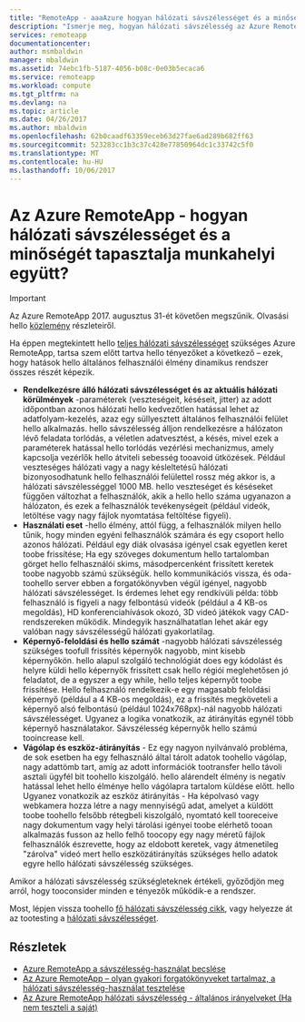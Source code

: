 ```yaml
---
title: "RemoteApp - aaaAzure hogyan hálózati sávszélességet és a minőségét tapasztalja munkahelyi együtt? | Microsoft Docs"
description: "Ismerje meg, hogyan hálózati sávszélesség az Azure Remoteappban hatással lehet a felhasználó minőséget."
services: remoteapp
documentationcenter: 
author: msmbaldwin
manager: mbaldwin
ms.assetid: 74ebc1fb-5187-4056-b08c-0e03b5ecaca6
ms.service: remoteapp
ms.workload: compute
ms.tgt_pltfrm: na
ms.devlang: na
ms.topic: article
ms.date: 04/26/2017
ms.author: mbaldwin
ms.openlocfilehash: 62b0caadf63359eceb63d27fae6ad289b682ff63
ms.sourcegitcommit: 523283cc1b3c37c428e77850964dc1c33742c5f0
ms.translationtype: MT
ms.contentlocale: hu-HU
ms.lasthandoff: 10/06/2017
---
```

# <a name="azure-remoteapp---how-do-network-bandwidth-and-quality-of-experience-work-together"></a>Az Azure RemoteApp - hogyan hálózati sávszélességet és a minőségét tapasztalja munkahelyi együtt?
> [!IMPORTANT]
> Az Azure RemoteApp 2017. augusztus 31-ét követően megszűnik. Olvasási hello [közlemény](https://go.microsoft.com/fwlink/?linkid=821148) részleteiről.
> 
> 

Ha éppen megtekintett hello [teljes hálózati sávszélességet](remoteapp-bandwidth.md) szükséges Azure RemoteApp, tartsa szem előtt tartva hello tényezőket a következő – ezek, hogy hatások hello általános felhasználói élmény dinamikus rendszer összes részét képezik. 

* **Rendelkezésre álló hálózati sávszélességet és az aktuális hálózati körülmények** -paraméterek (veszteségeit, késéseit, jitter) az adott időpontban azonos hálózati hello kedvezőtlen hatással lehet az adatfolyam-kezelés, azaz egy süllyesztett általános felhasználói felület hello alkalmazás. hello sávszélesség álljon rendelkezésre a hálózaton lévő feladata torlódás, a véletlen adatvesztést, a késés, mivel ezek a paraméterek hatással hello torlódás vezérlési mechanizmus, amely kapcsolja vezérlők hello átviteli sebesség tooavoid ütközések.  Például veszteséges hálózati vagy a nagy késleltetésű hálózati bizonyosodhatunk hello felhasználói felülettel rossz még akkor is, a hálózati sávszélességgel 1000 MB. hello veszteséget és késéseket függően változhat a felhasználók, akik a hello hello száma ugyanazon a hálózaton, és ezek a felhasználók tevékenységeit (például videók, letöltése vagy nagy fájlok nyomtatása feltöltése figyeli).
* **Használati eset** -hello élmény, attól függ, a felhasználók milyen hello tűnik, hogy minden egyéni felhasználók számára és egy csoport hello azonos hálózati. Például egy diák olvasása igényel csak egyetlen keret toobe frissítése; Ha egy szöveges dokumentum hello tartalomban görget hello felhasználói skims, másodpercenként frissített keretek toobe nagyobb számú szükségük. hello kommunikációs vissza, és oda-toohello server ebben a forgatókönyvben végül igényel, nagyobb hálózati sávszélességet. Is érdemes lehet egy rendkívüli példa: több felhasználó is figyeli a nagy felbontású videók (például a 4 KB-os megoldás), HD konferenciahívások okozó, 3D videó játékok vagy CAD-rendszereken működik. Mindegyik használhatatlan lehet akár egy valóban nagy sávszélességű hálózati gyakorlatilag.
* **Képernyő-feloldási és hello számát** -nagyobb hálózati sávszélesség szükséges toofull frissítés képernyők nagyobb, mint kisebb képernyőkön. hello alapul szolgáló technológiát does egy kódolást és helyre küldi hello képernyők frissített csak hello régiói meglehetősen jó feladatot, de a egyszer a egy while, hello teljes képernyőt toobe frissítése. Hello felhasználó rendelkezik-e egy magasabb feloldási képernyő (például a 4 KB-os megoldás), ez a frissítés megköveteli a képernyő alsó felbontású (például 1024x768px)-nál nagyobb hálózati sávszélességet. Ugyanez a logika vonatkozik, az átirányítás egynél több képernyő használatakor. Sávszélesség képernyők hello számú tooincrease kell.
* **Vágólap és eszköz-átirányítás** - Ez egy nagyon nyilvánvaló probléma, de sok esetben ha egy felhasználó által tárolt adatok toohello vágólap, nagy adattömb tart, amíg az adott információk tootransfer hello távoli asztali ügyfél bit toohello kiszolgáló. hello alárendelt élmény is negatív hatással lehet hello élménye hello vágólapra tartalom küldése előtt. hello Ugyanez vonatkozik az eszköz átirányítás - Ha képolvasó vagy webkamera hozza létre a nagy mennyiségű adat, amelyet a küldött toobe toohello felsőbb rétegbeli kiszolgáló, nyomtató kell tooreceive nagy dokumentum vagy helyi tárolási igényei toobe elérhető tooan alkalmazás fusson az hello felhő toocopy egy nagy méretű fájlok felhasználók észrevette, hogy az eldobott keretek, vagy átmenetileg "zárolva" videó mert hello eszközátirányítás szükséges hello adatok egyre hello hálózati sávszélesség szükséges. 

Amikor a hálózati sávszélesség szükségleteknek értékeli, győződjön meg arról, hogy tooconsider minden e tényezők működik-e a rendszer.

Most, lépjen vissza toohello [fő hálózati sávszélesség cikk](remoteapp-bandwidth.md), vagy helyezze át az tootesting a [hálózati sávszélességet](remoteapp-bandwidthtests.md).

## <a name="learn-more"></a>Részletek
* [Azure RemoteApp a sávszélesség-használat becslése](remoteapp-bandwidth.md)
* [Az Azure RemoteApp – olyan gyakori forgatókönyveket tartalmaz, a hálózati sávszélesség-használat tesztelése](remoteapp-bandwidthtests.md)
* [Az Azure RemoteApp hálózati sávszélesség - általános irányelveket (Ha nem teszteli a saját)](remoteapp-bandwidthguidelines.md)

